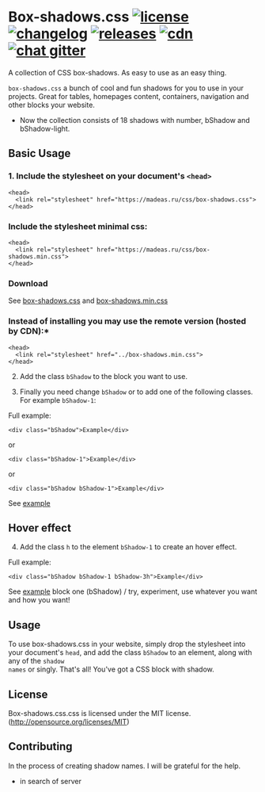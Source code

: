 # Box-shadows.css <a href="/LICENSE"><img src="http://madeas.ru/img/git/license.svg" alt="license"></a> <a href="/CHANGELOG.md"><img src="http://madeas.ru/img/git/changelog.svg" alt="changelog"></a> <a href="https://github.com/madeas/box-shadows.css/releases"><img src="http://madeas.ru/img/git/release.svg" alt="releases"></a> <a href="https://cdnjs.com/"><img src="http://madeas.ru/img/git/cdnjs.svg" alt="cdn"></a> <a href="https://gitter.im/andrejsharapov/box-shadows.css"><img src="http://madeas.ru/img/git/gitter.svg" alt="chat gitter"></a>
A collection of CSS box-shadows. As easy to use as an easy thing.

<code>box-shadows.css</code> a bunch of cool and fun shadows for you to use in your projects. Great for tables, homepages content, containers, navigation and other blocks your website.

* Now the collection consists of 18 shadows with number, bShadow and bShadow-light.

## Basic Usage

### 1. Include the stylesheet on your document's <code>&lt;head&gt;</code>
>
    <head>
      <link rel="stylesheet" href="https://madeas.ru/css/box-shadows.css">
    </head>
    
### Include the stylesheet minimal css:
>
    <head>
      <link rel="stylesheet" href="https://madeas.ru/css/box-shadows.min.css">
    </head>
    
### Download

See [box-shadows.css][link3] and [box-shadows.min.css][link4]
    
### Instead of installing you may use the remote version (hosted by CDN):*
>
    <head>
      <link rel="stylesheet" href="../box-shadows.min.css">
    </head>

2. Add the class <code>bShadow</code> to the block you want to use.

3. Finally you need change <code>bShadow</code> or to add one of the following classes. For example <code>bShadow-1</code>:

Full example:
>
    <div class="bShadow">Example</div> 
or
>   
    <div class="bShadow-1">Example</div>
or
>   
    <div class="bShadow bShadow-1">Example</div>

See [example][link1]

## Hover effect

4. Add the class <code>h</code> to the element <code>bShadow-1</code> to create an hover effect.

Full example:
>
    <div class="bShadow bShadow-1 bShadow-3h">Example</div>

See [example][link2] block one (bShadow) / try, experiment, use whatever you want and how you want!

## Usage
To use box-shadows.css in your website, simply drop the stylesheet into your document's <code>head</code>, and add the class <code>bShadow</code> to an element, along with any of the <code>shadow names</code> or singly. That's all! You've got a CSS block with shadow.

## License
Box-shadows.css.css is licensed under the MIT license. (http://opensource.org/licenses/MIT)

## Contributing
In the process of creating shadow names. I will be grateful for the help.

* in search of server

[link1]: https://jsfiddle.net/madeas/o7v3awLs/5/
[link2]: https://jsfiddle.net/madeas/o7v3awLs/9/
[link3]: https://madeas.ru/css/box-shadows.css
[link4]: https://madeas.ru/css/box-shadows.min.css
